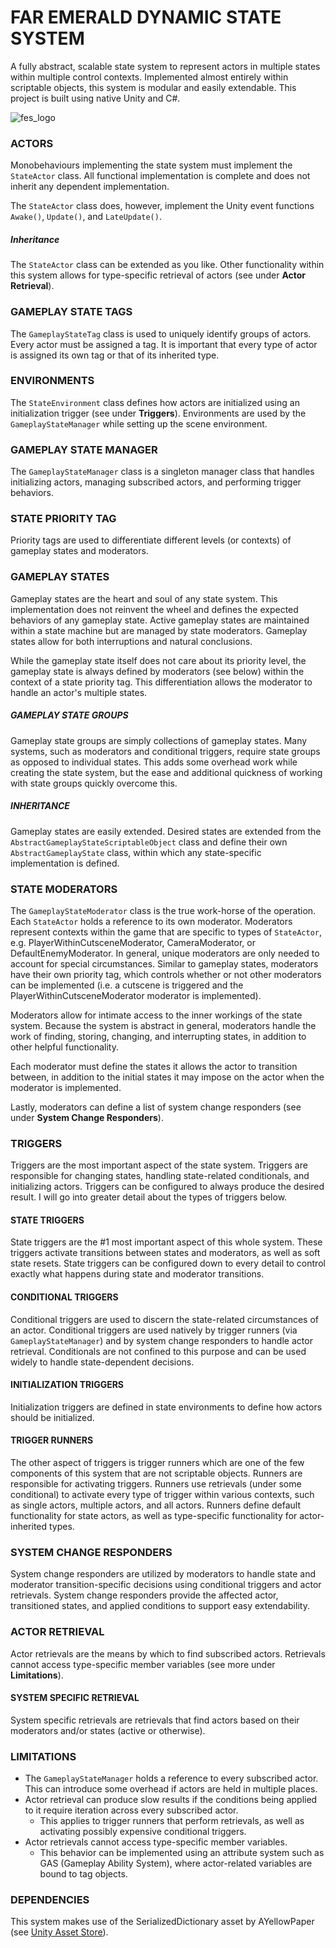 # FAR EMERALD DYNAMIC STATE SYSTEM
A fully abstract, scalable state system to represent actors in multiple states within multiple control contexts. Implemented almost entirely within scriptable objects, this system is modular and easily extendable. This project is built using native Unity and C#. 

![fes_logo](https://github.com/user-attachments/assets/a26ba292-5a54-4000-ae70-a617f6fbafe4)

### ACTORS
Monobehaviours implementing the state system must implement the `StateActor` class. All functional implementation is complete and does not inherit any dependent implementation.

The `StateActor` class does, however, implement the Unity event functions `Awake()`, `Update()`, and `LateUpdate()`.

##### Inheritance
The `StateActor` class can be extended as you like. Other functionality within this system allows for type-specific retrieval of actors (see under **Actor Retrieval**).

### GAMEPLAY STATE TAGS
The `GameplayStateTag` class is used to uniquely identify groups of actors. Every actor must be assigned a tag. It is important that every type of actor is assigned its own tag or that of its inherited type.

### ENVIRONMENTS
The `StateEnvironment` class defines how actors are initialized using an initialization trigger (see under **Triggers**). Environments are used by the `GameplayStateManager` while setting up the scene environment.

### GAMEPLAY STATE MANAGER
The `GameplayStateManager` class is a singleton manager class that handles initializing actors, managing subscribed actors, and performing trigger behaviors.

### STATE PRIORITY TAG
Priority tags are used to differentiate different levels (or contexts) of gameplay states and moderators.

### GAMEPLAY STATES
Gameplay states are the heart and soul of any state system. This implementation does not reinvent the wheel and defines the expected behaviors of any gameplay state. Active gameplay states are maintained within a state machine but are managed by state moderators. Gameplay states allow for both interruptions and natural conclusions.

While the gameplay state itself does not care about its priority level, the gameplay state is always defined by moderators (see below) within the context of a state priority tag. This differentiation allows the moderator to handle an actor's multiple states.

##### GAMEPLAY STATE GROUPS
Gameplay state groups are simply collections of gameplay states. Many systems, such as moderators and conditional triggers, require state groups as opposed to individual states. This adds some overhead work while creating the state system, but the ease and additional quickness of working with state groups quickly overcome this. 

##### INHERITANCE
Gameplay states are easily extended. Desired states are extended from the `AbstractGameplayStateScriptableObject` class and define their own `AbstractGameplayState` class, within which any state-specific implementation is defined.

### STATE MODERATORS
The `GameplayStateModerator` class is the true work-horse of the operation. Each `StateActor` holds a reference to its own moderator. Moderators represent contexts within the game that are specific to types of `StateActor`, e.g. PlayerWithinCutsceneModerator, CameraModerator, or DefaultEnemyModerator. In general, unique moderators are only needed to account for special circumstances. Similar to gameplay states, moderators have their own priority tag, which controls whether or not other moderators can be implemented (i.e. a cutscene is triggered and the PlayerWithinCutsceneModerator moderator is implemented).

Moderators allow for intimate access to the inner workings of the state system. Because the system is abstract in general, moderators handle the work of finding, storing, changing, and interrupting states, in addition to other helpful functionality.

Each moderator must define the states it allows the actor to transition between, in addition to the initial states it may impose on the actor when the moderator is implemented. 

Lastly, moderators can define a list of system change responders (see under **System Change Responders**). 

### TRIGGERS
Triggers are the most important aspect of the state system. Triggers are responsible for changing states, handling state-related conditionals, and initializing actors. Triggers can be configured to always produce the desired result. I will go into greater detail about the types of triggers below.

#### STATE TRIGGERS
State triggers are the #1 most important aspect of this whole system. These triggers activate transitions between states and moderators, as well as soft state resets. State triggers can be configured down to every detail to control exactly what happens during state and moderator transitions. 

#### CONDITIONAL TRIGGERS
Conditional triggers are used to discern the state-related circumstances of an actor. Conditional triggers are used natively by trigger runners (via `GameplayStateManager`) and by system change responders to handle actor retrieval. Conditionals are not confined to this purpose and can be used widely to handle state-dependent decisions.

#### INITIALIZATION TRIGGERS
Initialization triggers are defined in state environments to define how actors should be initialized.

#### TRIGGER RUNNERS
The other aspect of triggers is trigger runners which are one of the few components of this system that are not scriptable objects. Runners are responsible for activating triggers. Runners use retrievals (under some conditional) to activate every type of trigger within various contexts, such as single actors, multiple actors, and all actors. Runners define default functionality for state actors, as well as type-specific functionality for actor-inherited types.

### SYSTEM CHANGE RESPONDERS
System change responders are utilized by moderators to handle state and moderator transition-specific decisions using conditional triggers and actor retrievals. System change responders provide the affected actor, transitioned states, and applied conditions to support easy extendability.

### ACTOR RETRIEVAL
Actor retrievals are the means by which to find subscribed actors. Retrievals cannot access type-specific member variables (see more under **Limitations**).

#### SYSTEM SPECIFIC RETRIEVAL
System specific retrievals are retrievals that find actors based on their moderators and/or states (active or otherwise). 

### LIMITATIONS
- The `GameplayStateManager` holds a reference to every subscribed actor. This can introduce some overhead if actors are held in multiple places.
- Actor retrieval can produce slow results if the conditions being applied to it require iteration across every subscribed actor.
  - This applies to trigger runners that perform retrievals, as well as activating possibly expensive conditional triggers.
- Actor retrievals cannot access type-specific member variables.
  - This behavior can be implemented using an attribute system such as GAS (Gameplay Ability System), where actor-related variables are bound to tag objects. 

### DEPENDENCIES
This system makes use of the SerializedDictionary asset by AYellowPaper (see [Unity Asset Store](https://assetstore.unity.com/packages/tools/utilities/serialized-dictionary-243052)).


